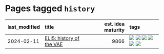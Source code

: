 # Pages tagged `history`

|last_modified|title|est. idea maturity|tags
|:---|:---|---:|:---|
|2024-02-11|[ELI5: history of the VAE](../ufldl_history.md)|9866|[![](https://img.shields.io/badge/tag-education-11772b)](../tags/education.md) [![](https://img.shields.io/badge/tag-feature_learning-fe6d78)](../tags/feature_learning.md) [![](https://img.shields.io/badge/tag-history-4377c4)](../tags/history.md) [![](https://img.shields.io/badge/tag-history_of_science-b443ff)](../tags/history_of_science.md) [![](https://img.shields.io/badge/tag-publication-95bed6)](../tags/publication.md) [![](https://img.shields.io/badge/tag-vae-37db7)](../tags/vae.md)|
